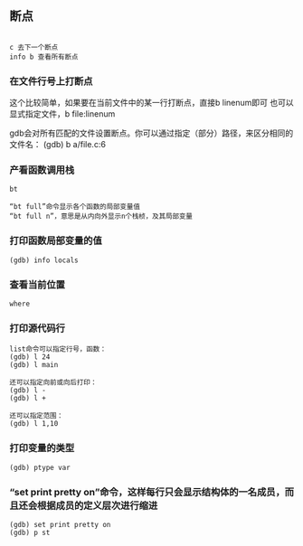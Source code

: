 
## 断点
```

c 去下一个断点
info b 查看所有断点

```
### 在文件行号上打断点
这个比较简单，如果要在当前文件中的某一行打断点，直接b linenum即可
也可以显式指定文件，b file:linenum

gdb会对所有匹配的文件设置断点。你可以通过指定（部分）路径，来区分相同的文件名：
(gdb) b a/file.c:6

### 产看函数调用栈
```
bt

“bt full”命令显示各个函数的局部变量值
“bt full n”，意思是从内向外显示n个栈桢，及其局部变量
```

### 打印函数局部变量的值
```
(gdb) info locals
```

### 查看当前位置
```
where
```

### 打印源代码行
```
list命令可以指定行号，函数：
(gdb) l 24
(gdb) l main

还可以指定向前或向后打印：
(gdb) l -
(gdb) l +

还可以指定范围：
(gdb) l 1,10

```
### 打印变量的类型
```
(gdb) ptype var
```

### “set print pretty on”命令，这样每行只会显示结构体的一名成员，而且还会根据成员的定义层次进行缩进
```
(gdb) set print pretty on
(gdb) p st
```
